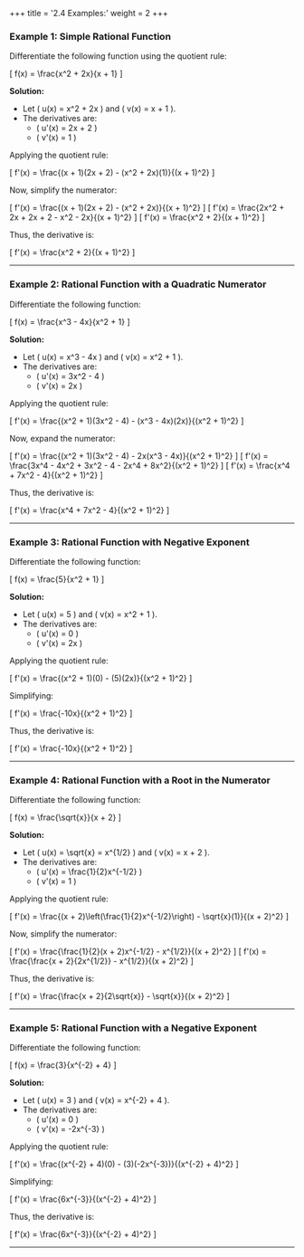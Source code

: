 +++
title = '2.4 Examples:'
weight = 2
+++

### Example 1: Simple Rational Function

Differentiate the following function using the quotient rule:

\[
f(x) = \frac{x^2 + 2x}{x + 1}
\]

**Solution:**

- Let \( u(x) = x^2 + 2x \) and \( v(x) = x + 1 \).
- The derivatives are:
  - \( u'(x) = 2x + 2 \)
  - \( v'(x) = 1 \)

Applying the quotient rule:

\[
f'(x) = \frac{(x + 1)(2x + 2) - (x^2 + 2x)(1)}{(x + 1)^2}
\]

Now, simplify the numerator:

\[
f'(x) = \frac{(x + 1)(2x + 2) - (x^2 + 2x)}{(x + 1)^2}
\]
\[
f'(x) = \frac{2x^2 + 2x + 2x + 2 - x^2 - 2x}{(x + 1)^2}
\]
\[
f'(x) = \frac{x^2 + 2}{(x + 1)^2}
\]

Thus, the derivative is:

\[
f'(x) = \frac{x^2 + 2}{(x + 1)^2}
\]

---

### Example 2: Rational Function with a Quadratic Numerator

Differentiate the following function:

\[
f(x) = \frac{x^3 - 4x}{x^2 + 1}
\]

**Solution:**

- Let \( u(x) = x^3 - 4x \) and \( v(x) = x^2 + 1 \).
- The derivatives are:
  - \( u'(x) = 3x^2 - 4 \)
  - \( v'(x) = 2x \)

Applying the quotient rule:

\[
f'(x) = \frac{(x^2 + 1)(3x^2 - 4) - (x^3 - 4x)(2x)}{(x^2 + 1)^2}
\]

Now, expand the numerator:

\[
f'(x) = \frac{(x^2 + 1)(3x^2 - 4) - 2x(x^3 - 4x)}{(x^2 + 1)^2}
\]
\[
f'(x) = \frac{3x^4 - 4x^2 + 3x^2 - 4 - 2x^4 + 8x^2}{(x^2 + 1)^2}
\]
\[
f'(x) = \frac{x^4 + 7x^2 - 4}{(x^2 + 1)^2}
\]

Thus, the derivative is:

\[
f'(x) = \frac{x^4 + 7x^2 - 4}{(x^2 + 1)^2}
\]

---

### Example 3: Rational Function with Negative Exponent

Differentiate the following function:

\[
f(x) = \frac{5}{x^2 + 1}
\]

**Solution:**

- Let \( u(x) = 5 \) and \( v(x) = x^2 + 1 \).
- The derivatives are:
  - \( u'(x) = 0 \)
  - \( v'(x) = 2x \)

Applying the quotient rule:

\[
f'(x) = \frac{(x^2 + 1)(0) - (5)(2x)}{(x^2 + 1)^2}
\]

Simplifying:

\[
f'(x) = \frac{-10x}{(x^2 + 1)^2}
\]

Thus, the derivative is:

\[
f'(x) = \frac{-10x}{(x^2 + 1)^2}
\]

---

### Example 4: Rational Function with a Root in the Numerator

Differentiate the following function:

\[
f(x) = \frac{\sqrt{x}}{x + 2}
\]

**Solution:**

- Let \( u(x) = \sqrt{x} = x^{1/2} \) and \( v(x) = x + 2 \).
- The derivatives are:
  - \( u'(x) = \frac{1}{2}x^{-1/2} \)
  - \( v'(x) = 1 \)

Applying the quotient rule:

\[
f'(x) = \frac{(x + 2)\left(\frac{1}{2}x^{-1/2}\right) - \sqrt{x}(1)}{(x + 2)^2}
\]

Now, simplify the numerator:

\[
f'(x) = \frac{\frac{1}{2}(x + 2)x^{-1/2} - x^{1/2}}{(x + 2)^2}
\]
\[
f'(x) = \frac{\frac{x + 2}{2x^{1/2}} - x^{1/2}}{(x + 2)^2}
\]

Thus, the derivative is:

\[
f'(x) = \frac{\frac{x + 2}{2\sqrt{x}} - \sqrt{x}}{(x + 2)^2}
\]

---

### Example 5: Rational Function with a Negative Exponent

Differentiate the following function:

\[
f(x) = \frac{3}{x^{-2} + 4}
\]

**Solution:**

- Let \( u(x) = 3 \) and \( v(x) = x^{-2} + 4 \).
- The derivatives are:
  - \( u'(x) = 0 \)
  - \( v'(x) = -2x^{-3} \)

Applying the quotient rule:

\[
f'(x) = \frac{(x^{-2} + 4)(0) - (3)(-2x^{-3})}{(x^{-2} + 4)^2}
\]

Simplifying:

\[
f'(x) = \frac{6x^{-3}}{(x^{-2} + 4)^2}
\]

Thus, the derivative is:

\[
f'(x) = \frac{6x^{-3}}{(x^{-2} + 4)^2}
\]

---